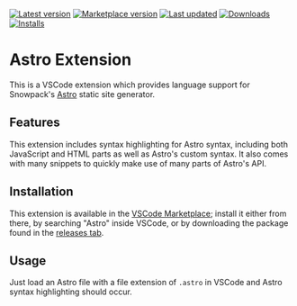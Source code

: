 [![Latest version](https://img.shields.io/github/v/release/Nixinova/Astro-vscode?label=latest&style=flat-square&logo=github)](https://github.com/Nixinova/astro-vscode/releases)
[![Marketplace version](https://img.shields.io/visual-studio-marketplace/v/Nixinova.astro?label=marketplace&style=flat-square&logo=visual-studio)](https://marketplace.visualstudio.com/items/Nixinova.astro)
[![Last updated](https://img.shields.io/github/release-date/Nixinova/Astro-vscode?label=updated&style=flat-square)](https://github.com/Nixinova/astro-vscode/releases)
[![Downloads](https://img.shields.io/visual-studio-marketplace/d/Nixinova.astro?style=flat-square&logo=visual-studio)](https://marketplace.visualstudio.com/items/Nixinova.astro)
[![Installs](https://img.shields.io/visual-studio-marketplace/i/Nixinova.astro?style=flat-square&logo=visual-studio)](https://marketplace.visualstudio.com/items/Nixinova.astro)

# Astro Extension

This is a VSCode extension which provides language support for Snowpack's [Astro](https://github.com/snowpack/astro) static site generator.

## Features

This extension includes syntax highlighting for Astro syntax, including both JavaScript and HTML parts as well as Astro's custom syntax.
It also comes with many snippets to quickly make use of many parts of Astro's API.

## Installation
This extension is available in the [VSCode Marketplace](https://marketplace.visualstudio.com/items/Nixinova.astro); install it either from there, by searching "Astro" inside VSCode, or by downloading the package found in the [releases tab](https://github.com/Nixinova/Astro-vscode/releases).

## Usage
Just load an Astro file with a file extension of `.astro` in VSCode and Astro syntax highlighting should occur.
